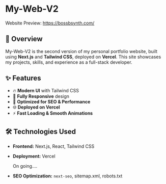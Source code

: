 # My-Web-V2

Website Preview: https://bossbsynth.com/

## 🚀 Overview
My-Web-V2 is the second version of my personal portfolio website, built using **Next.js** and **Tailwind CSS**, deployed on **Vercel**. This site showcases my projects, skills, and experience as a full-stack developer.

## ✨ Features
- 🔥 **Modern UI** with Tailwind CSS
- 📱 **Fully Responsive** design
- 🚀 **Optimized for SEO & Performance**
- 🌐 **Deployed on Vercel**
- ⚡ **Fast Loading & Smooth Animations**

## 🛠️ Technologies Used
- **Frontend:** Next.js, React, Tailwind CSS
- **Deployment:** Vercel

  On going....
- **SEO Optimization:** `next-seo`, sitemap.xml, robots.txt
